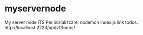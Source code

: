 # myservernode
My server node ITS
Per inizializzare: nodemon index.js
link todos: http://localhost:2223/api/v1/todos/